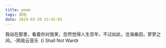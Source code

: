 ```yaml
---
title: poem
tags: 其他
date: 2019-03-20 13:42:03
---
```


我站在那里，看着你对我笑，忽然觉得人生百年，不过如此，沧海桑田，寥寥之间。-网易云音乐《i Shall Not Want》




